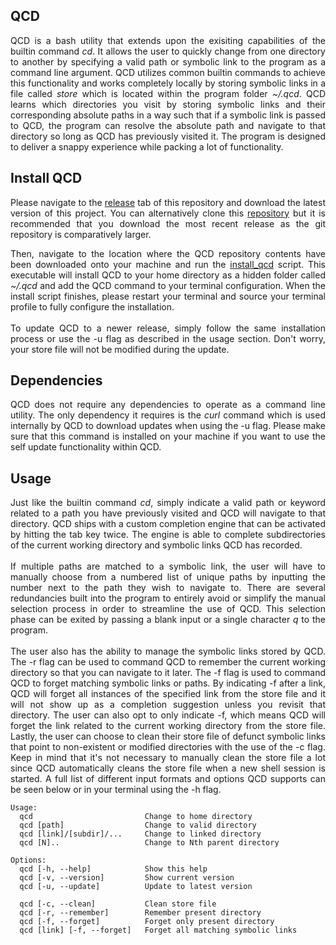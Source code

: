 ## QCD

<p align="justify">
QCD is a bash utility that extends upon the exisiting capabilities of the builtin command <i>cd</i>. It allows the user to quickly change from one directory to another by specifying a valid path or symbolic link to the program as a command line argument. QCD utilizes common builtin commands to achieve this functionality and works completely locally by storing symbolic links in a file called <i>store</i> which is located within the program folder <i>~/.qcd</i>. QCD learns which directories you visit by storing symbolic links and their corresponding absolute paths in a way such that if a symbolic link is passed to QCD, the program can resolve the absolute path and navigate to that directory so long as QCD has previously visited it. The program is designed to deliver a snappy experience while packing a lot of functionality.
</p>

## Install QCD

<p align="justify">
Please navigate to the <a href="https://github.com/nalinahuja22/qcd/releases">release</a> tab of this repository and download the latest version of this project. You can alternatively clone this <a href="https://github.com/nalinahuja22/qcd">repository</a> but it is recommended that you download the most recent release as the git repository is comparatively larger.
</p>

<p align="justify">
Then, navigate to the location where the QCD repository contents have been downloaded onto your machine and run the <a href="https://github.com/nalinahuja22/qcd/blob/master/install_qcd.sh">install_qcd</a> script. This executable will install QCD to your home directory as a hidden folder called <i>~/.qcd</i> and add the QCD command to your terminal configuration. When the install script finishes, please restart your terminal and source your terminal profile to fully configure the installation.<br><br>To update QCD to a newer release, simply follow the same installation process or use the -u flag as described in the usage section. Don't worry, your store file will not be modified during the update.
</p>

## Dependencies

<p align="justify">
QCD does not require any dependencies to operate as a command line utility. The only dependency it requires is the <i>curl</i> command which is used internally by QCD to download updates when using the -u flag. Please make sure that this command is installed on your machine if you want to use the self update functionality within QCD.
</p>

## Usage

<p align="justify">
Just like the builtin command <i>cd</i>, simply indicate a valid path or keyword related to a path you have previously visited and QCD will navigate to that directory. QCD ships with a custom completion engine that can be activated by hitting the tab key twice. The engine is able to complete subdirectories of the current working directory and symbolic links QCD has recorded.<br><br>If multiple paths are matched to a symbolic link, the user will have to manually choose from a numbered list of unique paths by inputting the number next to the path they wish to navigate to. There are several redundancies built into the program to entirely avoid or simplify the manual selection process in order to streamline the use of QCD. This selection phase can be exited by passing a blank input or a single character <i>q</i> to the program.<br><br>The user also has the ability to manage the symbolic links stored by QCD. The -r flag can be used to command QCD to remember the current working directory so that you can navigate to it later. The -f flag is used to command QCD to forget matching symbolic links or paths. By indicating -f after a link, QCD will forget all instances of the specified link from the store file and it will not show up as a completion suggestion unless you revisit that directory. The user can also opt to only indicate -f, which means QCD will forget the link related to the current working directory from the store file. Lastly, the user can choose to clean their store file of defunct symbolic links that point to non-existent or modified directories with the use of the -c flag. Keep in mind that it's not necessary to manually clean the store file a lot since QCD automatically cleans the store file when a new shell session is started. A full list of different input formats and options QCD supports can be seen below or in your terminal using the -h flag.
</p>

```
Usage:
  qcd                         Change to home directory
  qcd [path]                  Change to valid directory
  qcd [link]/[subdir]/...     Change to linked directory
  qcd [N]..                   Change to Nth parent directory

Options:
  qcd [-h, --help]            Show this help
  qcd [-v, --version]         Show current version
  qcd [-u, --update]          Update to latest version

  qcd [-c, --clean]           Clean store file
  qcd [-r, --remember]        Remember present directory
  qcd [-f, --forget]          Forget only present directory
  qcd [link] [-f, --forget]   Forget all matching symbolic links
```
